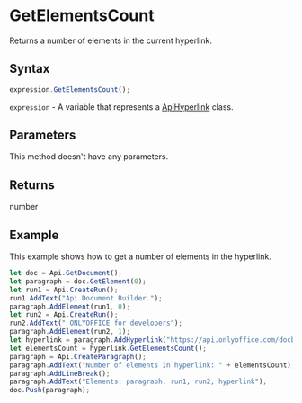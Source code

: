 # GetElementsCount

Returns a number of elements in the current hyperlink.

## Syntax

```javascript
expression.GetElementsCount();
```

`expression` - A variable that represents a [ApiHyperlink](../ApiHyperlink.md) class.

## Parameters

This method doesn't have any parameters.

## Returns

number

## Example

This example shows how to get a number of elements in the hyperlink.

```javascript editor-
let doc = Api.GetDocument();
let paragraph = doc.GetElement(0);
let run1 = Api.CreateRun();
run1.AddText("Api Document Builder.");
paragraph.AddElement(run1, 0);
let run2 = Api.CreateRun();
run2.AddText(" ONLYOFFICE for developers");
paragraph.AddElement(run2, 1);
let hyperlink = paragraph.AddHyperlink("https://api.onlyoffice.com/docbuilder/basic");
let elementsCount = hyperlink.GetElementsCount();
paragraph = Api.CreateParagraph();
paragraph.AddText("Number of elements in hyperlink: " + elementsCount);
paragraph.AddLineBreak();
paragraph.AddText("Elements: paragraph, run1, run2, hyperlink");
doc.Push(paragraph);
```

